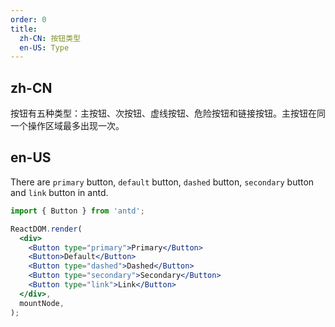 ```yaml
---
order: 0
title:
  zh-CN: 按钮类型
  en-US: Type
---
```


## zh-CN

按钮有五种类型：主按钮、次按钮、虚线按钮、危险按钮和链接按钮。主按钮在同一个操作区域最多出现一次。

## en-US

There are `primary` button, `default` button, `dashed` button, `secondary` button and `link` button in antd.

```jsx
import { Button } from 'antd';

ReactDOM.render(
  <div>
    <Button type="primary">Primary</Button>
    <Button>Default</Button>
    <Button type="dashed">Dashed</Button>
    <Button type="secondary">Secondary</Button>
    <Button type="link">Link</Button>
  </div>,
  mountNode,
);
```
